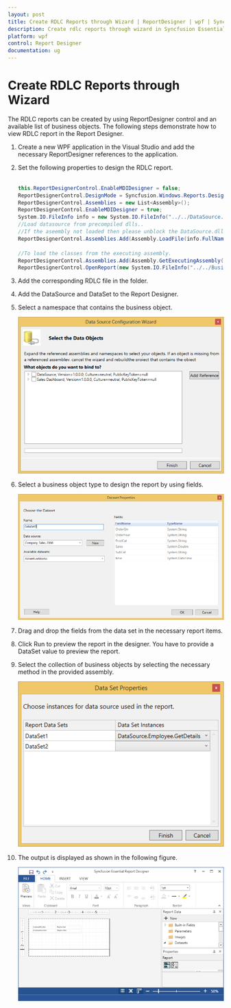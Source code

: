 ```yaml
---
layout: post
title: Create RDLC Reports through Wizard | ReportDesigner | wpf | Syncfusion
description: Create rdlc reports through wizard in Syncfusion Essential Studio WPF ReportDesigner control, its elements and more.
platform: wpf
control: Report Designer
documentation: ug
---
```


# Create RDLC Reports through Wizard

The RDLC reports can be created by using ReportDesigner control and an available list of business objects. The following steps demonstrate how to view RDLC report in the Report Designer.

1. Create a new WPF application in the Visual Studio and add the necessary ReportDesigner references to the application.

2. Set the following properties to design the RDLC report.

   ~~~ csharp

   this.ReportDesignerControl.EnableMDIDesigner = false;
   ReportDesignerControl.DesignMode = Syncfusion.Windows.Reports.Designer.DesignMode.RDLC;
   ReportDesignerControl.Assemblies = new List<Assembly>();
   ReportDesignerControl.EnableMDIDesigner = true;
   System.IO.FileInfo info = new System.IO.FileInfo("../../DataSource.dll");
   //Load datasource from precompiled dlls.. 
   //If the aseembly not loaded then please unblock the DataSource.dll by selecting its property
   ReportDesignerControl.Assemblies.Add(Assembly.LoadFile(info.FullName));

   //To load the classes from the executing assembly.
   ReportDesignerControl.Assemblies.Add(Assembly.GetExecutingAssembly());
   ReportDesignerControl.OpenReport(new System.IO.FileInfo("../../BusinessData.rdlc").FullName);
   
   ~~~

3. Add the corresponding RDLC file in the folder.    
   
4. Add the DataSource and DataSet to the Report Designer.

5. Select a namespace that contains the business object.

   ![Create-RDLC-Reports-through-Wizard_images1](Create-RDLC-Reports-through-Wizard_images/Create-RDLC-Reports-through-Wizard_img1.png)

6. Select a business object type to design the report by using fields.

   ![Create-RDLC-Reports-through-Wizard_images2](Create-RDLC-Reports-through-Wizard_images/Create-RDLC-Reports-through-Wizard_img2.png)

7. Drag and drop the fields from the data set in the necessary report items. 

8. Click Run to preview the report in the designer. You have to provide a DataSet value to preview the report.

9. Select the collection of business objects by selecting the necessary method in the provided assembly.

   ![Create-RDLC-Reports-through-Wizard_images3](Create-RDLC-Reports-through-Wizard_images/Create-RDLC-Reports-through-Wizard_img3.png)

10. The output is displayed as shown in the following figure.

    ![Create-RDLC-Reports-through-Wizard_images4](Create-RDLC-Reports-through-Wizard_images/Create-RDLC-Reports-through-Wizard_img4.png)